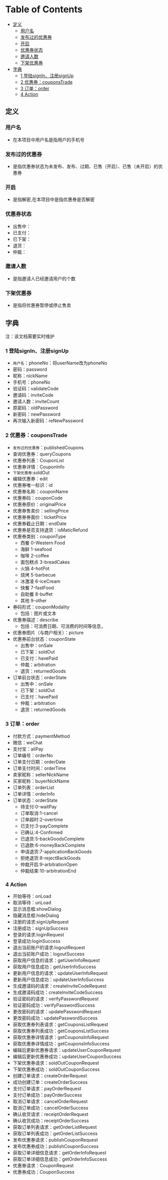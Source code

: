 [TOC]:#

# Table of Contents
- [定义](#定义)
    - [用户名](#用户名)
    - [发布过的优惠券](#发布过的优惠券)
    - [开启](#开启)
    - [优惠券状态](#优惠券状态)
    - [邀请人数](#邀请人数)
    - [下架优惠券](#下架优惠券)
- [字典](#字典)
    - [1 登陆signIn、注册signUp](#1-登陆signin注册signup)
    - [2 优惠券：couponsTrade](#2-优惠券couponstrade)
    - [3 订单：order](#3-订单order)
    - [4 Action](#4-action)


## 定义

### 用户名
- 在本项目中用户名是指用户的手机号

### 发布过的优惠券
- 是指优惠券状态为未发布、发布、过期、已售（开启）、已售（未开启）的优惠券

### 开启
- 是指解密,在本项目中是指优惠券是否解密

### 优惠券状态
- 出售中：
- 已支付：
- 已下架：
- 退货：
- 仲裁：

### 邀请人数
- 是指邀请人已经邀请用户的个数


### 下架优惠券
- 是指将优惠券暂停或停止售卖

## 字典

注：该文档需要实时维护

### 1 登陆signIn、注册signUp
- `用户名`：phoneNo：将userName改为phoneNo
- 密码：password
- 昵称：nickName
- 手机号：phoneNo
- 验证码：validateCode
- 邀请码：inviteCode
- 邀请人数：inviteCount
- 原密码：oldPassword
- 新密码：newPassword
- 再次输入新密码：reNewPassword

### 2 优惠券：couponsTrade
- `发布过的优惠券`：publishedCoupons
- 查询优惠券：queryCoupons
- 优惠券列表：CouponList
- 优惠券详情：CouponInfo
- `下架优惠券`:soldOut
- 编辑优惠券：edit
- 优惠券唯一标识：id
- 优惠券名称：couponName
- 优惠券码：couponCode
- 优惠券原价：originalPrice
- 优惠券售卖价：sellingPrice
- 优惠券券面价：ticketPrice
- 优惠券截止日期：endDate
- 优惠券是否支持退货：isMaticRefund
- 优惠券类别：couponType
  - 西餐 0-Western Food
  - 海鲜 1-seafood
  - 咖啡 2-coffee
  - 面包糕点 3-breadCakes
  - 火锅 4-hotPot
  - 烧烤 5-barbecue
  - 冰激凌 6-iceCream
  - 快餐 7-fastFood
  - 自助餐 8-buffet
  - 其他 9-other
- 券码形式：couponModality
  - 包括：图片或文本
- 优惠券描述：describe
  - 包括：可消费日期、可消费的时间等信息，
- 优惠券图片（与商户相关）：picture
- 优惠券前台状态：couponState
  - 出售中：onSale
  - 已下架：soldOut
  - 已支付：havePaid
  - 仲裁：arbitration
  - 退货：returnedGoods
- 订单前台状态：orderState
  - 出售中：onSale
  - 已下架：soldOut
  - 已支付：havePaid
  - 仲裁：arbitration
  - 退货：returnedGoods

### 3 订单：order
- 付款方式：paymentMethod
- 微信：weChat
- 支付宝：aliPay
- 订单编号：orderNo
- 订单支付日期：orderDate
- 订单支付时间：orderTime
- 卖家昵称：sellerNickName
- 买家昵称：buyerNickName
- 订单列表：orderList
- 订单详情：orderInfo
- 订单状态：orderState
  - 待支付:0-waitPay
  - 订单取消:1-cancel
  - 订单超时:2-overtime
  - 已支付:3-payComplete
  - 已确认:4-Confirmed
  - 已退货:5-backGoodsComplete
  - 已退款:6-moneyBackComplete
  - 申请退货:7-applicationBackGoods
  - 拒绝退货:8-rejectBackGoods
  - 仲裁开启:9-arbitrationOpen
  - 仲裁结束:10-arbitrationEnd

### 4 Action
- 开始等待：onLoad
- 取消等待：unLoad
- 显示消息框:showDialog
- 隐藏消息框:hideDialog
- 注册的请求:signUpRequest
- 注册成功：signUpSuccess
- 登录的请求:loginRequest
- 登录成功:loginSuccess
- 退出当前账户的请求:logoutRequest
- 退出当前账户成功：logoutSuccess
- 获取用户信息的请求：getUserInfoRequest
- 获取用户信息成功：getUserInfoSuccess
- 更新用户信息的请求：updateUserInfoRequest
- 更新用户信息成功：updateUserInfoSuccess
- 生成邀请码的请求：createInviteCodeRequest
- 生成邀请码成功：createInviteCodeSuccess
- 验证密码的请求：verifyPasswordRequest
- 验证密码成功：verifyPasswordSuccess
- 更改密码的请求：updatePasswordRequest
- 更改密码成功：updatePasswordSuccess
- 获取优惠券列表请求：getCouponsListRequest
- 获取优惠券列表成功：getCouponsListSuccess
- 获取优惠券详情请求：getCouponsInfoRequest
- 获取优惠券详情成功：getCouponsInfoSuccess
- 编辑后更新优惠券请求：updateUserCouponRequest
- 编辑后更新优惠券成功：updateUserCouponSuccess
- 下架优惠券请求：soldOutCouponRequest
- 下架优惠券成功：soldOutCouponSuccess
- 创建订单请求：createOrderRequest
- 成功创建订单：createOrderSuccess
- 支付订单请求：payOrderRequest
- 支付订单成功：payOrderSuccess
- 取消订单请求：cancelOrderRequest
- 取消订单成功：cancelOrderSuccess
- 确认收货请求：receiptOrderRequest
- 确认收货成功：receiptOrderSuccess
- 获取订单列表请求：getOrderListRequest
- 获取订单列表成功：getOrderListSuccess
- 发布优惠券请求：publishCouponRequest
- 发布优惠券成功：publishCouponSuccess
- 获取订单详细信息请求：getOrderInfoRequest
- 获取订单详细信息成功：getOrderInfoSuccess
- 优惠券请求：CouponRequest
- 优惠券成功：CouponSuccess


